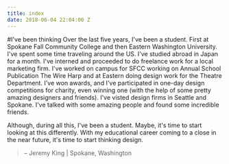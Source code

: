 ```yaml
---
title: index
date: 2018-06-04 22:04:00 Z
---
```


#I've been thinking
Over the last five years, I've been a student. First at Spokane Fall Community College and then Eastern Washington University. I've spent some time traveling around the US. I've studied abroad in Japan for a month. I've interned and proceeded to do freelance work for a local marketing firm. I've worked on campus for SFCC working on Annual School Publication The Wire Harp and at Eastern doing design work for the Theatre Department. I've won awards, and I've participated in one-day design competitions for charity, even winning one (with the help of some pretty amazing designers and friends). I've visted design firms in Seattle and Spokane. I've talked with some amazing people and found some incredible friends.

Although, during all this, I've been a student. Maybe, it's time to start looking at this differently. With my educational career coming to a close in the near future, it's time to start thinking design.

>– Jeremy King | Spokane, Washington